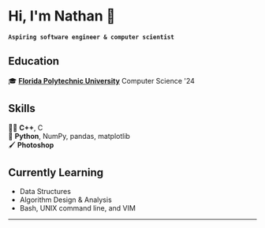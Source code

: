# Hi, I'm Nathan 👋

**`Aspiring software engineer & computer scientist`**

## Education
🎓 [**Florida Polytechnic University**][poly] Computer Science '24  

[poly]: https://floridapoly.edu/

## Skills

:man_technologist:		**C++**, C  
:snake:					**Python**, NumPy, pandas, matplotlib  
:paintbrush:			**Photoshop**  

## Currently Learning

- Data Structures
- Algorithm Design & Analysis
- Bash, UNIX command line, and VIM

- - -

<!--<a href="https://www.linkedin.com/in/nathan-bodie-60a070209/">
    <img height="32" align="left" alt="Website" src="img/icons/linkedin.png" />
</a>-->

